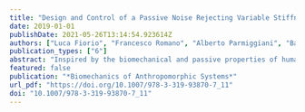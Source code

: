```yaml
---
title: "Design and Control of a Passive Noise Rejecting Variable Stiffness Actuator"
date: 2019-01-01
publishDate: 2021-05-26T13:14:54.923614Z
authors: ["Luca Fiorio", "Francesco Romano", "Alberto Parmiggiani", "Bastien Berret", "Giorgio Metta", "Francesco Nori"]
publication_types: ["6"]
abstract: "Inspired by the biomechanical and passive properties of human muscles, we present a novel actuator named passive noise rejecting Variable Stiffness Actuator (pnrVSA). For a single actuated joint, the proposed design adopts two motor-gear groups in an agonist-antagonist configuration coupled to the joint via serial non-linear springs. From a mechanical standpoint, the introduced novelty resides in two parallel non-linear springs connecting the internal motor-gear groups to the actuator frame. These additional elastic elements create a closed force path that mechanically attenuates the effects of external noise. We further explore the properties of this novel actuator by modeling the effect of gears static frictions on the output joint equilibrium position during the co-contraction of the agonist and antagonist side of the actuator. As a result, we found an analytical condition on the spring potential energies to guarantee that co-activation reduces the effect of friction on the joint equilibrium position. The design of an optimized set of springs respecting this condition leads to the construction of a prototype of our actuator. To conclude the work, we also present two control solutions that exploit the mechanical design of the actuator allowing to control both the joint stiffness and the joint equilibrium position."
featured: false
publication: "*Biomechanics of Anthropomorphic Systems*"
url_pdf: "https://doi.org/10.1007/978-3-319-93870-7_11"
doi: "10.1007/978-3-319-93870-7_11"
---
```


